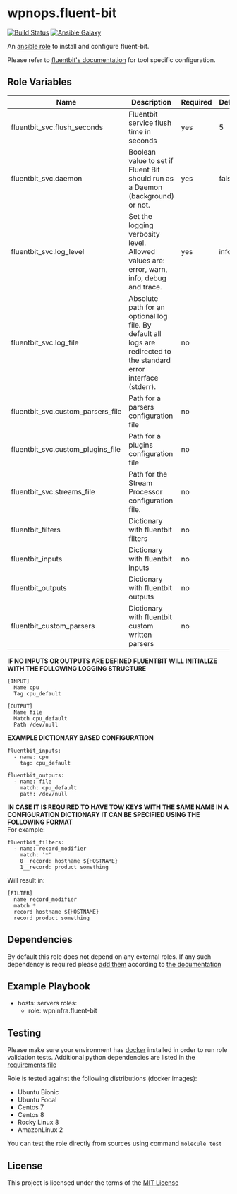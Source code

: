 # wpnops.fluent-bit

[![Build Status](https://github.com/wpnops/ansible-role-fluent-bit/workflows/CI/badge.svg)](https://github.com/wpnops/ansible-role-fluent-bit/actions)
[![Ansible Galaxy](https://img.shields.io/badge/wpninfra.fluent__bit-role-blue.svg)](https://galaxy.ansible.com/wpninfra/fluent_bit/)

An [ansible role](https://galaxy.ansible.com/wpninfra/fluent-bit) to install and configure fluent-bit.

Please refer to [fluentbit's documentation](https://docs.fluentbit.io/manual/) for tool specific configuration.

## Role Variables

| Name                              | Description                                                                                                           | Required | Default |
|-----------------------------------|-----------------------------------------------------------------------------------------------------------------------|----------|---------|
| fluentbit_svc.flush_seconds       | Fluentbit service flush time in seconds                                                                               | yes      | 5       |
| fluentbit_svc.daemon              | Boolean value to set if Fluent Bit should run as a Daemon (background) or not.                                        | yes      | false   |
| fluentbit_svc.log_level           | Set the logging verbosity level. Allowed values are: error, warn, info, debug and trace.                              | yes      | info    |
| fluentbit_svc.log_file            | Absolute path for an optional log file.  By default all logs are redirected to the standard error interface (stderr). | no       |         |
| fluentbit_svc.custom_parsers_file | Path for a parsers configuration file                                                                                 | no       |         |
| fluentbit_svc.custom_plugins_file | Path for a plugins configuration file                                                                                 | no       |         |
| fluentbit_svc.streams_file        | Path for the Stream Processor configuration file.                                                                     | no       |         |
| fluentbit_filters                 | Dictionary with fluentbit filters                                                                                     | no       |         |
| fluentbit_inputs                  | Dictionary with fluentbit inputs                                                                                      | no       |         |
| fluentbit_outputs                 | Dictionary with fluentbit outputs                                                                                     | no       |         |
| fluentbit_custom_parsers          | Dictionary with fluentbit custom written parsers                                                                      | no       |         |

**IF NO INPUTS OR OUTPUTS ARE DEFINED FLUENTBIT WILL INITIALIZE WITH THE FOLLOWING LOGGING STRUCTURE**
```
[INPUT]
  Name cpu
  Tag cpu_default

[OUTPUT]
  Name file
  Match cpu_default
  Path /dev/null
```
**EXAMPLE DICTIONARY BASED CONFIGURATION**
```
fluentbit_inputs:
  - name: cpu
    tag: cpu_default

fluentbit_outputs:
  - name: file
    match: cpu_default
    path: /dev/null
```
**IN CASE IT IS REQUIRED TO HAVE TOW KEYS WITH THE SAME NAME IN A CONFIGURATION DICTIONARY IT CAN BE SPECIFIED USING THE FOLLOWING FORMAT**
<br>
For example:
```
fluentbit_filters:
  - name: record_modifier
    match: '*'
    0__record: hostname ${HOSTNAME}
    1__record: product something
```
Will result in:
```
[FILTER]
  name record_modifier
  match *
  record hostname ${HOSTNAME}
  record product something
```
## Dependencies

By default this role does not depend on any external roles. If any such dependency is required please [add them](/meta/main.yml) according to [the documentation](http://docs.ansible.com/ansible/playbooks_roles.html#role-dependencies)

## Example Playbook

- hosts: servers
  roles:
     - role: wpninfra.fluent-bit

## Testing

Please make sure your environment has [docker](https://www.docker.com) installed in order to run role validation tests. Additional python dependencies are listed in the [requirements file](https://github.com/nephelaiio/ansible-role-requirements/blob/master/requirements.txt)

Role is tested against the following distributions (docker images):

  * Ubuntu Bionic
  * Ubuntu Focal
  * Centos 7
  * Centos 8
  * Rocky Linux 8
  * AmazonLinux 2

You can test the role directly from sources using command ` molecule test `

## License

This project is licensed under the terms of the [MIT License](/LICENSE)
